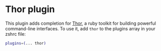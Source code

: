 # Thor plugin
This plugin adds completion for [Thor](http://whatisthor.com/),
a ruby toolkit for building powerful command-line interfaces.
To use it, add `thor` to the plugins array in your zshrc file:
```zsh
plugins=(... thor)
```
